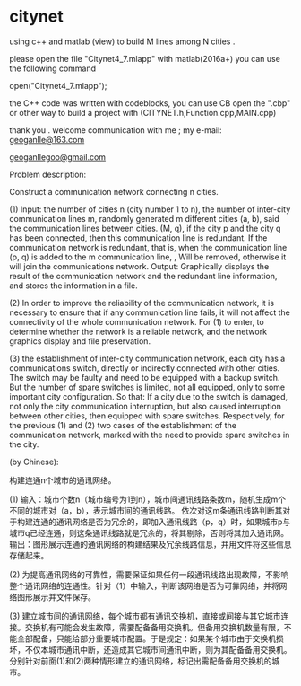 # citynet
using c++ and matlab (view) to build M lines  among N cities .

please open the file "Citynet4_7.mlapp" with matlab(2016a+)
you can use the following command

open("Citynet4_7.mlapp");

the C++ code was written with codeblocks, you can use CB open the ".cbp" or other way to build a project with (CITYNET.h,Function.cpp,MAIN.cpp)

thank you .
welcome communication with me ;
my e-mail:
geoganlle@163.com

geoganllegoo@gmail.com

Problem description:

Construct a communication network connecting n cities.

(1) Input: the number of cities n (city number 1 to n), the number of inter-city communication lines m, randomly generated m different cities (a, b), said the communication lines between cities. (M, q), if the city p and the city q has been connected, then this communication line is redundant. If the communication network is redundant, that is, when the communication line (p, q) is added to the m communication line, , Will be removed, otherwise it will join the communications network. Output: Graphically displays the result of the communication network and the redundant line information, and stores the information in a file.

(2) In order to improve the reliability of the communication network, it is necessary to ensure that if any communication line fails, it will not affect the connectivity of the whole communication network. For (1) to enter, to determine whether the network is a reliable network, and the network graphics display and file preservation.

(3) the establishment of inter-city communication network, each city has a communications switch, directly or indirectly connected with other cities. The switch may be faulty and need to be equipped with a backup switch. But the number of spare switches is limited, not all equipped, only to some important city configuration. So that: If a city due to the switch is damaged, not only the city communication interruption, but also caused interruption between other cities, then equipped with spare switches. Respectively, for the previous (1) and (2) two cases of the establishment of the communication network, marked with the need to provide spare switches in the city.


(by Chinese):

构建连通n个城市的通讯网络。

(1) 输入：城市个数n（城市编号为1到n），城市间通讯线路条数m，随机生成m个不同的城市对（a，b），表示城市间的通讯线路。
依次对这m条通讯线路判断其对于构建连通的通讯网络是否为冗余的，即加入通讯线路（p，q）时，如果城市p与城市q已经连通，则这条通讯线路就是冗余的，将其剔除，否则将其加入通讯网。
输出：图形展示连通的通讯网络的构建结果及冗余线路信息，并用文件将这些信息存储起来。

(2) 为提高通讯网络的可靠性，需要保证如果任何一段通讯线路出现故障，不影响整个通讯网络的连通性。针对（1）中输入，判断该网络是否为可靠网络，并将网络图形展示并文件保存。

(3) 建立城市间的通讯网络，每个城市都有通讯交换机，直接或间接与其它城市连接。交换机有可能会发生故障，需要配备备用交换机。但备用交换机数量有限，不能全部配备，只能给部分重要城市配置。于是规定：如果某个城市由于交换机损坏，不仅本城市通讯中断，还造成其它城市间通讯中断，则为其配备备用交换机。分别针对前面(1)和(2)两种情形建立的通讯网络，标记出需配备备用交换机的城市。

